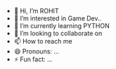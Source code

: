 - 👋 Hi, I’m ROHIT
- 👀 I’m interested in Game Dev..
- 🌱 I’m currently learning PYTHON
- 💞️ I’m looking to collaborate on 
- 📫 How to reach me 
- 😄 Pronouns: ...
- ⚡ Fun fact: ...

<!---
202201025ROHIT/202201025ROHIT is a ✨ special ✨ repository because its `README.md` (this file) appears on your GitHub profile.
You can click the Preview link to take a look at your changes.
--->

